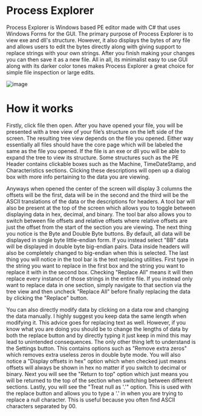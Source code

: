 # Process Explorer
Process Explorer is Windows based PE editor made with C# that uses Windows Forms for the GUI. The primary purpose of Process Explorer is to view exe and dll's structure. 
However, it also displays the bytes of any file and allows users to edit the bytes directly along with giving support to replace strings with your own strings. After you finish
making your changes you can then save it as a new file. All in all, its minimalist easy to use GUI along with its darker color tones makes Process Explorer a great choice for 
simple file inspection or large edits.

![image](https://github.com/CloneLTaps/ProcessExplorer/assets/83735831/0b4347fc-a8d4-4881-b4cd-4e4f901e14fd)

# How it works
Firstly, click file then open. After you have opened your file, you will be presented with a tree view of your file’s structure on the left side of the screen. The resulting tree
view depends on the file you opened. Either way essentially all files should have the core page which will be labeled the same as the file you opened. If the file is an exe or dll
you will be able to expand the tree to view its structure. Some structures such as the PE Header contains clickable boxes such as the Machine, TimeDateStamp, and Characteristics
sections. Clicking these descriptions will open up a dialog box with more info pertaining to the data you are viewing.

Anyways when opened the center of the screen will display 3 columns the offsets will be the first, data will be in the second and the third will be the ASCII translations of the data
or the descriptions for headers. A tool bar will also be present at the top of the screen which allows you to toggle between displaying data in hex, decimal, and binary. The tool bar 
also allows you to switch between file offsets and relative offsets where relative offsets are just the offset from the start of the section you are viewing. The next thing you notice is 
the Byte and Double Byte buttons. By default, all data will be displayed in single byte little-endian form. If you instead select "BB" data will be displayed in double byte big-endian pairs.
Data inside headers will also be completely changed to big-endian when this is selected. The last thing you will notice
in the tool bar is the text replacing utilities. First type in the string you want to replace in the first box and the string you want to replace it with in the second box. Checking 
"Replace All" means it will then replace every instance of those strings in the entire file. If you instead only want to replace data in one section, simply navigate to that section via
the tree view and then uncheck "Replace All" before finally replacing the data by clicking the "Replace" button.
 
You can also directly modify data by clicking on a data row and changing the data manually. I highly suggest you keep data the same length when modifying it. This advice goes for replacing 
text as well. However, if you know what you are doing you should be to change the lengths of data by both the replace button and by directly typing it just keep in mind this may lead to unintended
consequences. The only other thing left to understand is the Settings button. This contains options such as "Remove extra zeros" which removes extra useless zeros in double byte mode. You will also
notice a "Display offsets in hex" option which when checked just means offsets will always be shown in hex no matter if you switch to decimal or binary. Next you will see the "Return to top" option
which just means you will be returned to the top of the section when switching between different sections. Lastly, you will see the "Treat null as '.'" option. This is used with the replace button 
and allows you to type a '.' in when you are trying to replace a null character. This is useful because you often find ASCII characters separated by 00.
